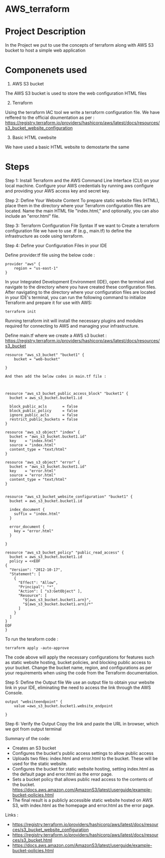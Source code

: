 # AWS_terraform

# Project Description

In the Project we put to use the concepts of terraform along with AWS S3 bucket to host a simple web application 

# Componenets used

1. AWS S3 bucket

The AWS S3 bucket is used to store the web configuration HTML files

2. Terraform

Using the terraform IAC tool we write a terraform configuration file. We have reffered to the official doumentation as per : https://registry.terraform.io/providers/hashicorp/aws/latest/docs/resources/s3_bucket_website_configuration

3. Basic HTML cwebsite

We have used a basic HTML website to demostarte the same 


# Steps

Step 1: 
Install Terraform and the AWS Command Line Interface (CLI) on your local machine. Configure your AWS credentials by running aws configure and providing your AWS access key and secret key.

Step 2: Define Your Website Content
To prepare static website files (HTML), place them in the directory where your Terraform configuration files are located. Name the main HTML file "index.html," and optionally, you can also include an "error.html" file. 


Step 3: Terraform Configuration File Syntax
If we want to Create a terraform configuration file we have to use .tf (e.g., main.tf) to define the infrastructure as code using terraform.

Step 4: Define your Configuration Files in your IDE

Define provider.tf file using the below code :

```
provider "aws" {
    region = "us-east-1"
}
```



In your Integrated Development Environment (IDE), open the terminal and navigate to the directory where you have created these configuration files.
After navigating to the directory where your configuration files are located in your IDE's terminal, you can run the following command to initialize Terraform and prepare it for use with AWS:

```
terraform init

```
Running terraform init will install the necessary plugins and modules required for connecting to AWS and managing your infrastructure.

Define main.tf where we create a AWS s3 bucket : https://registry.terraform.io/providers/hashicorp/aws/latest/docs/resources/s3_bucket
```
resource "aws_s3_bucket" "bucket1" {
    bucket = "web-bucket"
  
}

And then add the below codes in main.tf file :



resource "aws_s3_bucket_public_access_block" "bucket1" {
  bucket = aws_s3_bucket.bucket1.id

  block_public_acls       = false
  block_public_policy     = false
  ignore_public_acls      = false
  restrict_public_buckets = false
}

resource "aws_s3_object" "index" {
  bucket = "aws_s3_bucket.bucket1.id"
  key    = "index.html"
  source = "index.html"
  content_type = "text/html"
}

resource "aws_s3_object" "error" {
  bucket = "aws_s3_bucket.bucket1.id"
  key    = "error.html"
  source = "error.html"
  content_type = "text/html"
}


resource "aws_s3_bucket_website_configuration" "bucket1" {
  bucket = aws_s3_bucket.bucket1.id

  index_document {
    suffix = "index.html"
  }

  error_document {
    key = "error.html"
  }

}

resource "aws_s3_bucket_policy" "public_read_access" {
  bucket = aws_s3_bucket.bucket1.id
  policy = <<EOF
{
  "Version": "2012-10-17",
  "Statement": [
    {
      "Effect": "Allow",
	  "Principal": "*",
      "Action": [ "s3:GetObject" ],
      "Resource": [
        "${aws_s3_bucket.bucket1.arn}",
        "${aws_s3_bucket.bucket1.arn}/*"
      ]
    }
  ]
}
EOF
}
```



To run the teraform code : 
```
terraform apply -auto-approve
```
The code above will apply the necessary configurations for features such as static website hosting, bucket policies, and blocking public access to your bucket.
Change the bucket name, region, and configurations as per your requirements when using the code from the Terraform documentation.


Step 5: Define the Output file
We use an output file to obtain your website link in your IDE, eliminating the need to access the link through the AWS Console.

```
output "websiteendpoint" {
    value =aws_s3_bucket.bucket1.website_endpoint
  
}

```

Step 6: Verify the Output
Copy the link and paste the URL  in browser, which we got from output terminal 

Summary of the code:
 - Creates an S3 bucket
 - Configures the bucket's public access settings to allow public access
 - Uploads two files: index.html and error.html to the bucket. These will be used for the static website.
 - Configures the bucket for static website hosting, setting index.html as the default page and error.html as the error page.
 - Sets a bucket policy that allows public read access to the contents of the bucket. https://docs.aws.amazon.com/AmazonS3/latest/userguide/example-bucket-policies.html
 - The final result is a publicly accessible static website hosted on AWS S3, with index.html as the homepage and error.html as the error page.

Links : 


* https://registry.terraform.io/providers/hashicorp/aws/latest/docs/resources/s3_bucket_website_configuration
* https://registry.terraform.io/providers/hashicorp/aws/latest/docs/resources/s3_bucket.html
* https://docs.aws.amazon.com/AmazonS3/latest/userguide/example-bucket-policies.html

